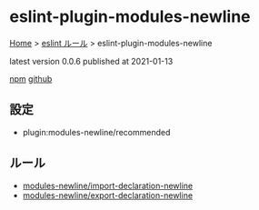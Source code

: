 # eslint-plugin-modules-newline

[Home](../../index.md) >
[eslint ルール](../index.md) >
eslint-plugin-modules-newline

latest version 0.0.6 published at 2021-01-13

[npm](https://www.npmjs.com/package/eslint-plugin-modules-newline)
[github](https://github.com/gmsorrow/eslint-plugin-modules-newline)

## 設定

- plugin:modules-newline/recommended

## ルール

- [modules-newline/import-declaration-newline](./modules-newline/import-declaration-newline.md)
- [modules-newline/export-declaration-newline](./modules-newline/export-declaration-newline.md)
